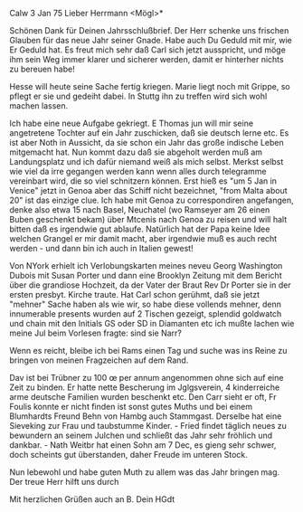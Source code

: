  Calw 3 Jan 75
Lieber Herrmann <Mögl>*

Schönen Dank für Deinen Jahrsschlußbrief. Der Herr schenke uns frischen Glauben für das neue Jahr seiner Gnade. Habe auch Du Geduld mit mir, wie Er Geduld hat. Es freut mich sehr daß Carl sich jetzt ausspricht, und möge ihm sein Weg immer klarer und sicherer werden, damit er hinterher nichts zu bereuen habe!

Hesse will heute seine Sache fertig kriegen. Marie liegt noch mit Grippe, so pflegt er sie und gedeiht dabei. In Stuttg ihn zu treffen wird sich wohl machen lassen.

Ich habe eine neue Aufgabe gekriegt. E Thomas jun will mir seine angetretene Tochter auf ein Jahr zuschicken, daß sie deutsch lerne etc. Es ist aber Noth in Aussicht, da sie schon ein Jahr das große indische Leben mitgemacht hat. Nun kommt dazu daß sie abgeholt werden muß am Landungsplatz und ich dafür niemand weiß als mich selbst. Merkst selbst wie viel da irre gegangen werden kann wenn alles durch telegramme vereinbart wird, die so viel schnitzern können. Erst hieß es "um 5 Jan in Venice" jetzt in Genoa aber das Schiff nicht bezeichnet, "from Malta about 20" ist das einzige clue. Ich habe mit Genoa zu correspondiren angefangen, denke also etwa 15 nach Basel, Neuchatel (wo Ramseyer am 26 einen Buben geschenkt bekam) über Mtcenis nach Genoa zu reisen und will halt bitten daß es irgendwie gut ablaufe. Natürlich hat der Papa keine Idee welchen Grangel er mir damit macht, aber irgendwie muß es auch recht werden - und dann bin ich auch in Italien gewest!

Von NYork erhielt ich Verlobungskarten meines neveu Georg Washington Dubois mit Susan Porter und dann eine Brooklyn Zeitung mit dem Bericht über die grandiose Hochzeit, da der Vater der Braut Rev Dr Porter sie in der ersten presbyt. Kirche traute. Hat Carl schon gerühmt, daß sie jetzt "mehner" Sache haben als wie wir, so habe diese vollends mehner, denn innumerable presents wurden auf 2 Tischen gezeigt, splendid goldwatch und chain mit den Initials GS oder SD in Diamanten etc ich mußte lachen wie meine Jul beim Vorlesen fragte: sind sie Narr?

Wenn es reicht, bleibe ich bei Rams einen Tag und suche was ins Reine zu bringen von meinen Fragzeichen auf dem Rand.

Dav ist bei Trübner zu 100 œ per annum angenommen ohne sich auf eine Zeit zu binden. Er hatte nette Bescherung im Jglgsverein, 4 kinderreiche arme deutsche Familien wurden beschenkt etc. Den Carr sieht er oft, Fr Foulis konnte er nicht finden ist sonst gutes Muths und bei einem Blumhardts Freund Behn von Hambg auch Stammgast. Derselbe hat eine Sieveking zur Frau und taubstumme Kinder. - Fried findet täglich neues zu bewundern an seinem Julchen und schließt das Jahr sehr fröhlich und dankbar. - Nath Weitbr hat einen Sohn am 7 Dec, es gieng sehr schwer, doch scheints gut überstanden, daher Freude im unteren Stock.

Nun lebewohl und habe guten Muth zu allem was das Jahr bringen mag. Der treue Herr hilft uns durch

 Mit herzlichen Grüßen auch an B. Dein
 HGdt
